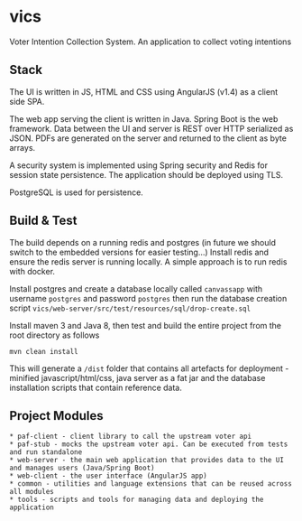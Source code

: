 # vics

Voter Intention Collection System. An application to collect voting intentions

## Stack

The UI is written in JS, HTML and CSS using AngularJS (v1.4) as a client side SPA.

The web app serving the client is written in Java. Spring Boot is the web framework.  Data between
the UI and server is REST over HTTP serialized as JSON.  PDFs are generated on the server and 
returned to the client as byte arrays.

A security system is implemented using Spring security and Redis for session state persistence.
The application should be deployed using TLS.

PostgreSQL is used for persistence.

## Build & Test

The build depends on a running redis and postgres (in future we should switch to the embedded versions for easier testing...)
Install redis and ensure the redis server is running locally. A simple approach is to run redis with docker.

Install postgres and create a database locally called ```canvassapp``` with username ```postgres``` and password ```postgres``` then run the database creation script `vics/web-server/src/test/resources/sql/drop-create.sql`

Install maven 3 and Java 8, then test and build the entire project from the root directory as follows

    mvn clean install

This will generate a ```/dist``` folder that contains all artefacts for deployment - minified javascript/html/css, java server as a fat jar and the database installation scripts that contain reference data.

## Project Modules

    * paf-client - client library to call the upstream voter api
    * paf-stub - mocks the upstream voter api. Can be executed from tests and run standalone
    * web-server - the main web application that provides data to the UI and manages users (Java/Spring Boot)
    * web-client - the user interface (AngularJS app)
    * common - utilities and language extensions that can be reused across all modules
    * tools - scripts and tools for managing data and deploying the application
